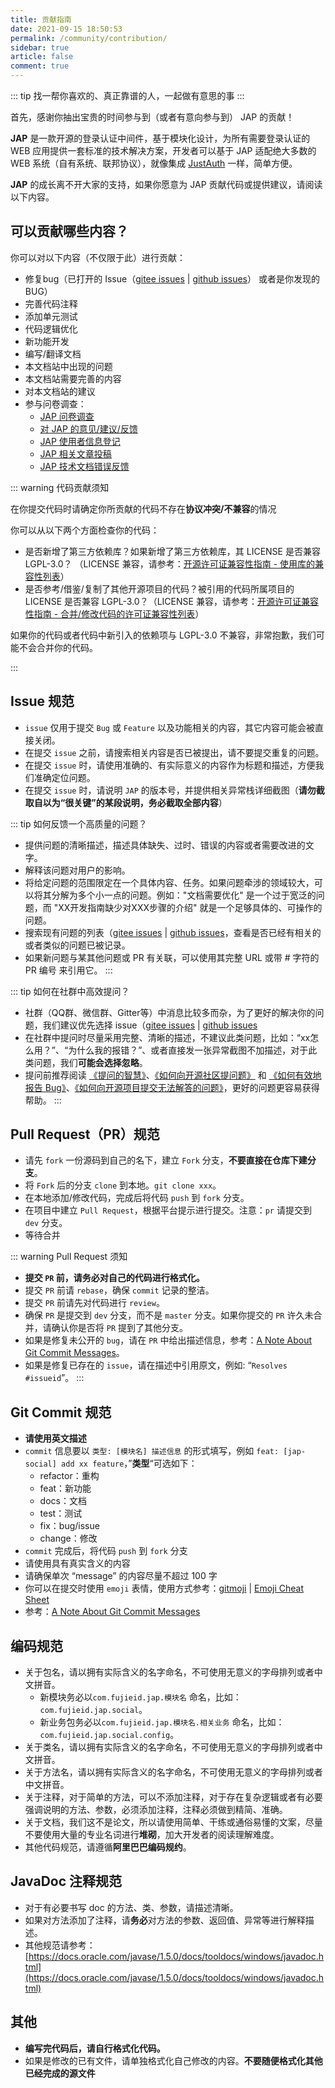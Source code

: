 ```yaml
---
title: 贡献指南
date: 2021-09-15 18:50:53
permalink: /community/contribution/
sidebar: true
article: false
comment: true
---
```


::: tip
找一帮你喜欢的、真正靠谱的人，一起做有意思的事
:::

首先，感谢你抽出宝贵的时间参与到（或者有意向参与到） JAP 的贡献！

**JAP** 是一款开源的登录认证中间件，基于模块化设计，为所有需要登录认证的 WEB 应用提供一套标准的技术解决方案，开发者可以基于 JAP 适配绝大多数的 WEB 系统（自有系统、联邦协议），就像集成 [JustAuth](https://gitee.com/yadong.zhang/JustAuth) 一样，简单方便。

**JAP** 的成长离不开大家的支持，如果你愿意为 JAP 贡献代码或提供建议，请阅读以下内容。

## 可以贡献哪些内容？

你可以对以下内容（不仅限于此）进行贡献：

- 修复bug（已打开的 Issue（[gitee issues](https://gitee.com/fujieid/jap/issues) | [github issues](https://github.com/fujieid/jap/issues)） 或者是你发现的 BUG）
- 完善代码注释
- 添加单元测试
- 代码逻辑优化
- 新功能开发
- 编写/翻译文档
- 本文档站中出现的问题
- 本文档站需要完善的内容
- 对本文档站的建议
- 参与问卷调查：
  - [JAP 问卷调查](https://tp.wjx.top/vj/Qj3Abce.aspx)
  - [对 JAP 的意见/建议/反馈](https://www.wjx.cn/vj/mDFtRYc.aspx)
  - [JAP 使用者信息登记](https://www.wjx.top/vj/Yg3wsdm.aspx)
  - [JAP 相关文章投稿](https://www.wjx.cn/vj/r4gHhdm.aspx)
  - [JAP 技术文档错误反馈](https://www.wjx.cn/vj/QObcHaA.aspx)

::: warning 代码贡献须知

在你提交代码时请确定你所贡献的代码不存在**协议冲突/不兼容**的情况

你可以从以下两个方面检查你的代码：
- 是否新增了第三方依赖库？如果新增了第三方依赖库，其 LICENSE 是否兼容 LGPL-3.0？ （LICENSE 兼容，请参考：[开源许可证兼容性指南 - 使用库的兼容性列表](https://shimo.im/docs/uL4VQaYGL2sadQOV#anchor-74ae)）
- 是否参考/借鉴/复制了其他开源项目的代码？被引用的代码所属项目的 LICENSE 是否兼容 LGPL-3.0？（LICENSE 兼容，请参考：[开源许可证兼容性指南 - 合并/修改代码的许可证兼容性列表](https://shimo.im/docs/uL4VQaYGL2sadQOV#anchor-39f8)）

如果你的代码或者代码中新引入的依赖项与 LGPL-3.0 不兼容，非常抱歉，我们可能不会合并你的代码。

:::

## Issue 规范

- `issue` 仅用于提交 `Bug` 或 `Feature` 以及功能相关的内容，其它内容可能会被直接关闭。
- 在提交 `issue` 之前，请搜索相关内容是否已被提出，请不要提交重复的问题。
- 在提交 `issue` 时，请使用准确的、有实际意义的内容作为标题和描述，方便我们准确定位问题。
- 在提交 `issue` 时，请说明 `JAP` 的版本号，并提供相关异常栈详细截图（**请勿截取自以为“很关键”的某段说明，务必截取全部内容**）

::: tip 如何反馈一个高质量的问题？
- 提供问题的清晰描述，描述具体缺失、过时、错误的内容或者需要改进的文字。
- 解释该问题对用户的影响。
- 将给定问题的范围限定在一个具体内容、任务。如果问题牵涉的领域较大，可以将其分解为多个小一点的问题。例如："文档需要优化" 是一个过于宽泛的问题，而 "XX开发指南缺少对XXX步骤的介绍" 就是一个足够具体的、可操作的问题。
- 搜索现有问题的列表（[gitee issues](https://gitee.com/fujieid/jap/issues) | [github issues](https://github.com/fujieid/jap/issues)，查看是否已经有相关的或者类似的问题已被记录。
- 如果新问题与某其他问题或 PR 有关联，可以使用其完整 URL 或带 # 字符的 PR 编号 来引用它。
:::

::: tip 如何在社群中高效提问？
- 社群（QQ群、微信群、Gitter等）中消息比较多而杂，为了更好的解决你的问题，我们建议优先选择 issue（[gitee issues](https://gitee.com/fujieid/jap/issues) | [github issues](https://github.com/fujieid/jap/issues)
- 在社群中提问时尽量采用完整、清晰的描述，不建议此类问题，比如：“xx怎么用？”、“为什么我的报错？”、或者直接发一张异常截图不加描述，对于此类问题，我们**可能会选择忽略**。
- 提问前推荐阅读 [《提问的智慧》](https://github.com/ryanhanwu/How-To-Ask-Questions-The-Smart-Way)、[《如何向开源社区提问题》](https://github.com/seajs/seajs/issues/545) 和 [《如何有效地报告 Bug》](http://www.chiark.greenend.org.uk/~sgtatham/bugs-cn.html)、[《如何向开源项目提交无法解答的问题》](https://zhuanlan.zhihu.com/p/25795393)，更好的问题更容易获得帮助。
:::

## Pull Request（PR）规范

- 请先 `fork` 一份源码到自己的名下，建立 `Fork` 分支，**不要直接在仓库下建分支**。    
- 将 `Fork` 后的分支 `clone` 到本地。`git clone xxx`。
- 在本地添加/修改代码，完成后将代码 `push` 到 `fork` 分支。
- 在项目中建立 `Pull Request`，根据平台提示进行提交。注意：`pr` 请提交到 `dev` 分支。
- 等待合并

::: warning Pull Request 须知
- **提交 `PR` 前，请务必对自己的代码进行格式化。**
- 提交 `PR` 前请 `rebase`，确保 `commit` 记录的整洁。
- 提交 `PR` 前请先对代码进行 `review`。
- 确保 `PR` 是提交到 `dev` 分支，而不是 `master` 分支。如果你提交的 `PR` 许久未合并，请确认你是否将 `PR` 提到了其他分支。
- 如果是修复未公开的 `bug`，请在 `PR` 中给出描述信息，参考：[A Note About Git Commit Messages](https://tbaggery.com/2008/04/19/a-note-about-git-commit-messages.html)。
- 如果是修复已存在的 `issue`，请在描述中引用原文，例如: “`Resolves #issueid`”。
:::


## Git Commit 规范

- **请使用英文描述**
- `commit` 信息要以 `类型: [模块名] 描述信息` 的形式填写，例如 `feat: [jap-social] add xx feature`，”**类型**“可选如下：
  - refactor：重构
  - feat：新功能
  - docs：文档
  - test：测试
  - fix：bug/issue
  - change：修改
- `commit` 完成后，将代码 `push` 到 `fork` 分支
- 请使用具有真实含义的内容
- 请确保单次 “message” 的内容尽量不超过 100 字
- 你可以在提交时使用 `emoji` 表情，使用方式参考：[gitmoji](https://github.com/carloscuesta/gitmoji) | [Emoji Cheat Sheet](https://www.webfx.com/tools/emoji-cheat-sheet/)
- 参考：[A Note About Git Commit Messages](https://tbaggery.com/2008/04/19/a-note-about-git-commit-messages.html)

## 编码规范

- 关于包名，请以拥有实际含义的名字命名，不可使用无意义的字母排列或者中文拼音。
    - 新模块务必以`com.fujieid.jap.模块名` 命名，比如：`com.fujieid.jap.social`。
    - 新业务包务必以`com.fujieid.jap.模块名.相关业务` 命名，比如：`com.fujieid.jap.social.config`。
- 关于类名，请以拥有实际含义的名字命名，不可使用无意义的字母排列或者中文拼音。
- 关于方法名，请以拥有实际含义的名字命名，不可使用无意义的字母排列或者中文拼音。
- 关于注释，对于简单的方法，可以不添加注释，对于存在复杂逻辑或者有必要强调说明的方法、参数，必须添加注释，注释必须做到精简、准确。
- 关于文档，我们这不是论文，所以请使用简单、干练或通俗易懂的文案，尽量不要使用大量的专业名词进行**堆砌**，加大开发者的阅读理解难度。
- 其他代码规范，请遵循**阿里巴巴编码规约**。

## JavaDoc 注释规范

- 对于有必要书写 doc 的方法、类、参数，请描述清晰。
- 如果对方法添加了注释，请**务必**对方法的参数、返回值、异常等进行解释描述。
- 其他规范请参考：[https://docs.oracle.com/javase/1.5.0/docs/tooldocs/windows/javadoc.html](https://docs.oracle.com/javase/1.5.0/docs/tooldocs/windows/javadoc.html)

## 其他

- **编写完代码后，请自行格式化代码。**
- 如果是修改的已有文件，请单独格式化自己修改的内容。**不要随便格式化其他已经完成的源文件**
